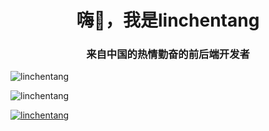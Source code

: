 <h1 align="center">嗨👋，我是linchentang</h1>
<h3 align="center">来自中国的热情勤奋的前后端开发者</h3>
<p> <img align="center" src="https://github-readme-stats.vercel.app/api?username=linchentang&show_icons=true&locale=en&theme=dracula" alt="linchentang" /> </p>
<p><img align="center" src="https://github-readme-streak-stats.herokuapp.com/?user=linchentang&" alt="linchentang" /></p
<p align="left"> <a href= "https://github.com/ryo-ma/github-profile-trophy"><img src="https://github-profile-trophy.vercel.app/?username=linchentang" alt="linchentang" / ></a> </p
<!--
**linchentang/linchentang** is a ✨ _special_ ✨ repository because its `README.md` (this file) appears on your GitHub profile.

